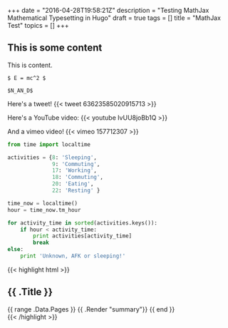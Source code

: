 +++
date = "2016-04-28T19:58:21Z"
description = "Testing MathJax Mathematical Typesetting in Hugo"
draft = true
tags = []
title = "MathJax Test"
topics = []
+++

## This is some content

This is content.

`$ E = mc^2 $`

`$N_AN_D$`

Here's a tweet!
{{< tweet 63623585020915713 >}}

Here's a YouTube video: 
{{< youtube IvUU8joBb1Q >}}

And a vimeo video!
{{< vimeo 157712307 >}}


``` python
from time import localtime

activities = {8: 'Sleeping',
              9: 'Commuting',
              17: 'Working',
              18: 'Commuting',
              20: 'Eating',
              22: 'Resting' }

time_now = localtime()
hour = time_now.tm_hour

for activity_time in sorted(activities.keys()):
    if hour < activity_time:
        print activities[activity_time]
        break
else:
    print 'Unknown, AFK or sleeping!'
```


{{< highlight html >}}
<section id="main">
  <div>
    <h1 id="title">{{ .Title }}</h1>
    {{ range .Data.Pages }}
      {{ .Render "summary"}}
    {{ end }}
  </div>
</section>
{{< /highlight >}}
